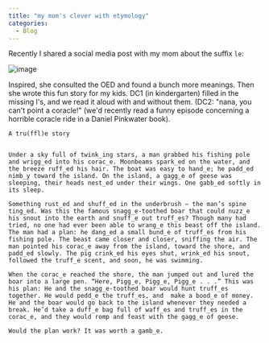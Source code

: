 ```yaml
---
title: "my mom's clever with etymology"
categories:
  - Blog
---
```


Recently I shared a social media post with my mom about the suffix `le`:

![image](https://github.com/user-attachments/assets/e2c0ec8b-a6eb-4fae-a1ff-a8257233c90e)

Inspired, she consulted the OED and found a bunch more meanings. Then she wrote this fun story for my kids. DC1 (in kindergarten) filled in the missing l's, and we read it aloud with and without them. (DC2: "nana, you can't point a coracle!" (we'd recently read a funny episode concerning a horrible coracle ride in a Daniel Pinkwater book).

```
A tru(ffl)e story


Under a sky full of twink_ing stars, a man grabbed his fishing pole and wrigg_ed into his corac_e. Moonbeams spark_ed on the water, and the breeze ruff_ed his hair. The boat was easy to hand_e; he padd_ed nimb_y toward the island. On the island, a gagg_e of geese was sleeping, their heads nest_ed under their wings. One gabb_ed softly in its sleep. 

Something rust_ed and shuff_ed in the underbrush – the man’s spine ting_ed. Was this the famous snagg_e-toothed boar that could nuzz_e his snout into the earth and snuff_e out truff_es? Though many had tried, no one had ever been able to wrang_e this beast off the island. The man had a plan: he dang_ed a small bund_e of truff_es from his fishing pole. The beast came closer and closer, sniffing the air. The man pointed his corac_e away from the island, toward the shore, and padd_ed slowly. The pig crink_ed his eyes shut, wrink_ed his snout, followed the truff_e scent, and soon, he was swimming.  

When the corac_e reached the shore, the man jumped out and lured the boar into a large pen. “Here, Pigg_e, Pigg_e, Pigg_e . . .” This was his plan: He and the snagg_e-toothed boar would hunt truff_es together. He would pedd_e the truff_es, and  make a bood_e of money. He and the boar would go back to the island whenever they needed a break. He’d take a duff_e bag full of waff_es and truff_es in the corac_e, and they would romp and feast with the gagg_e of geese. 

Would the plan work? It was worth a gamb_e.

```
